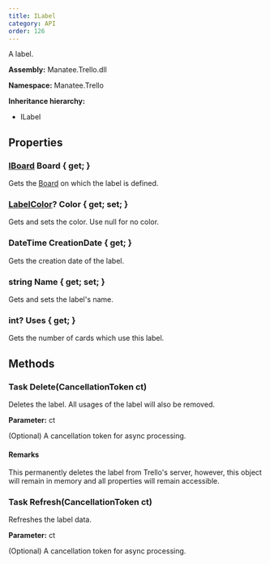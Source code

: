```yaml
---
title: ILabel
category: API
order: 126
---
```


A label.

**Assembly:** Manatee.Trello.dll

**Namespace:** Manatee.Trello

**Inheritance hierarchy:**

- ILabel

## Properties

### [IBoard](../IBoard#iboard) Board { get; }

Gets the [Board](../ILabel#iboard-board--get-) on which the label is defined.

### [LabelColor](../LabelColor#labelcolor)? Color { get; set; }

Gets and sets the color. Use null for no color.

### DateTime CreationDate { get; }

Gets the creation date of the label.

### string Name { get; set; }

Gets and sets the label&#39;s name.

### int? Uses { get; }

Gets the number of cards which use this label.

## Methods

### Task Delete(CancellationToken ct)

Deletes the label. All usages of the label will also be removed.

**Parameter:** ct

(Optional) A cancellation token for async processing.

#### Remarks

This permanently deletes the label from Trello&#39;s server, however, this object will remain in memory and all properties will remain accessible.

### Task Refresh(CancellationToken ct)

Refreshes the label data.

**Parameter:** ct

(Optional) A cancellation token for async processing.

